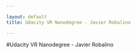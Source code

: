 ```yaml
---

layout: default
title: Udacity VR Nanodegree - Javier Robalino

---
```


#Udacity VR Nanodegree - Javier Robalino